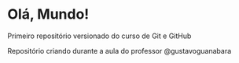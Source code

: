 # Olá, Mundo!
 Primeiro repositório versionado do curso de Git e GitHub

 Repositório criando durante a aula do professor @gustavoguanabara
